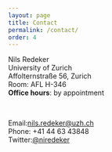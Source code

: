 ```yaml
---
layout: page
title: Contact
permalink: /contact/
order: 4
---
```


Nils Redeker <br>
University of Zurich <br>
Affolternstraße 56, Zurich <br>
Room: AFL H-346 <br>
**Office hours**: by appointment <br>

&nbsp;

Email:[nils.redeker@uzh.ch](mailto:nils.redeker@uzh.ch) <br>
​Phone: +41 44 63 43848 <br>
Twitter:[@niredeker](https://twitter.com/niredeker)